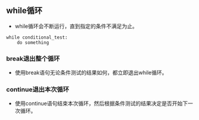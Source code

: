 ## while循环
- while循环会不断运行，直到指定的条件不满足为止。
```
while conditional_test:
    do something
```
### break退出整个循环
- 使用break语句无论条件测试的结果如何，都立即退出while循环。
### continue退出本次循环
- 使用continue语句结束本次循环，然后根据条件测试的结果决定是否开始下一次循环。

